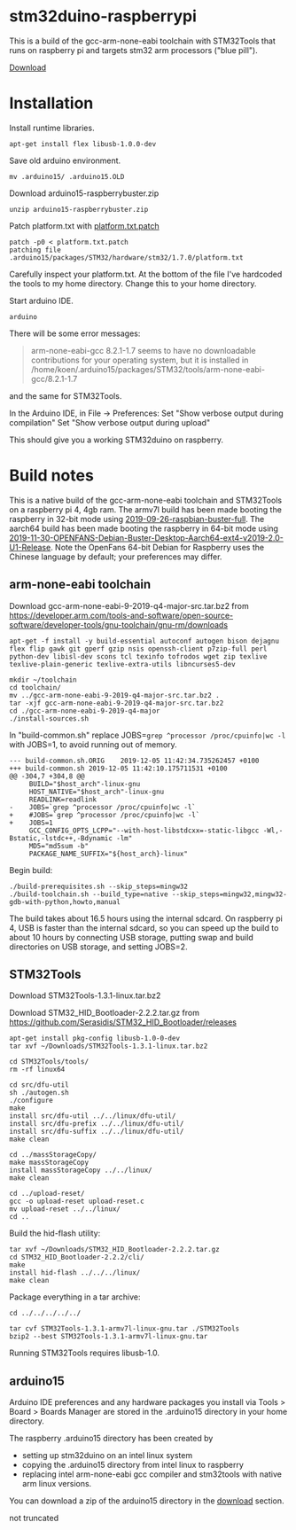 # stm32duino-raspberrypi

This is a build of the gcc-arm-none-eabi  toolchain with STM32Tools  that runs on raspberry pi and targets stm32 arm processors ("blue pill").

[Download](https://github.com/koendv/stm32duino-raspberrypi/releases/tag/v1.3.1-0)

# Installation 

Install runtime libraries.
```
apt-get install flex libusb-1.0.0-dev
```

Save old arduino environment.
```
mv .arduino15/ .arduino15.OLD
```
Download arduino15-raspberrybuster.zip
```
unzip arduino15-raspberrybuster.zip
```
Patch platform.txt with [platform.txt.patch](https://github.com/koendv/stm32duino-raspberrypi/blob/master/platform.txt.patch)
```
patch -p0 < platform.txt.patch 
patching file .arduino15/packages/STM32/hardware/stm32/1.7.0/platform.txt
```
Carefully inspect your platform.txt. At the bottom of the file I've hardcoded the tools to my home directory. Change this to your home directory.

Start arduino IDE.
```
arduino
```

There will be some error messages:
  
>arm-none-eabi-gcc 8.2.1-1.7 seems to have no downloadable contributions for your operating system, but it is installed in /home/koen/.arduino15/packages/STM32/tools/arm-none-eabi-gcc/8.2.1-1.7
> 

and the same for STM32Tools.

In the Arduino IDE, in File -> Preferences:
Set "Show verbose output during compilation"
Set "Show verbose output during upload"

This should give you a working STM32duino on raspberry. 

# Build notes
This is a native build of the gcc-arm-none-eabi toolchain and STM32Tools on a raspberry pi 4, 4gb ram. The armv7l build has been made booting the raspberry in 32-bit mode using [2019-09-26-raspbian-buster-full](https://www.raspberrypi.org/downloads/raspbian/). The aarch64 build has been made booting the raspberry in 64-bit mode using [2019-11-30-OPENFANS-Debian-Buster-Desktop-Aarch64-ext4-v2019-2.0-U1-Release](https://github.com/openfans-community-offical/Debian-Pi-Aarch64). Note the OpenFans 64-bit Debian for Raspberry uses the Chinese language by default; your preferences may differ. 

## arm-none-eabi toolchain
Download gcc-arm-none-eabi-9-2019-q4-major-src.tar.bz2 from
https://developer.arm.com/tools-and-software/open-source-software/developer-tools/gnu-toolchain/gnu-rm/downloads

```
apt-get -f install -y build-essential autoconf autogen bison dejagnu flex flip gawk git gperf gzip nsis openssh-client p7zip-full perl python-dev libisl-dev scons tcl texinfo tofrodos wget zip texlive texlive-plain-generic texlive-extra-utils libncurses5-dev

mkdir ~/toolchain
cd toolchain/
mv ../gcc-arm-none-eabi-9-2019-q4-major-src.tar.bz2 .
tar -xjf gcc-arm-none-eabi-9-2019-q4-major-src.tar.bz2
cd ./gcc-arm-none-eabi-9-2019-q4-major
./install-sources.sh 
```
In "build-common.sh" replace JOBS=`grep ^processor /proc/cpuinfo|wc -l` with JOBS=1, to avoid running out of memory.
```
--- build-common.sh.ORIG	2019-12-05 11:42:34.735262457 +0100
+++ build-common.sh	2019-12-05 11:42:10.175711531 +0100
@@ -304,7 +304,8 @@
     BUILD="$host_arch"-linux-gnu
     HOST_NATIVE="$host_arch"-linux-gnu
     READLINK=readlink
-    JOBS=`grep ^processor /proc/cpuinfo|wc -l`
+    #JOBS=`grep ^processor /proc/cpuinfo|wc -l`
+    JOBS=1
     GCC_CONFIG_OPTS_LCPP="--with-host-libstdcxx=-static-libgcc -Wl,-Bstatic,-lstdc++,-Bdynamic -lm"
     MD5="md5sum -b"
     PACKAGE_NAME_SUFFIX="${host_arch}-linux"
```
Begin build:
```
./build-prerequisites.sh --skip_steps=mingw32
./build-toolchain.sh --build_type=native --skip_steps=mingw32,mingw32-gdb-with-python,howto,manual
```
The build takes about 16.5 hours using the internal sdcard. On raspberry pi 4, USB is faster than the internal sdcard, so you can speed up the build to about 10 hours by connecting USB storage, putting swap and build directories on USB storage, and setting JOBS=2.

## STM32Tools

Download STM32Tools-1.3.1-linux.tar.bz2 

Download STM32_HID_Bootloader-2.2.2.tar.gz from https://github.com/Serasidis/STM32_HID_Bootloader/releases

```
apt-get install pkg-config libusb-1.0-0-dev
tar xvf ~/Downloads/STM32Tools-1.3.1-linux.tar.bz2

cd STM32Tools/tools/
rm -rf linux64

cd src/dfu-util
sh ./autogen.sh
./configure
make
install src/dfu-util ../../linux/dfu-util/
install src/dfu-prefix ../../linux/dfu-util/
install src/dfu-suffix ../../linux/dfu-util/
make clean

cd ../massStorageCopy/
make massStorageCopy
install massStorageCopy ../../linux/
make clean

cd ../upload-reset/
gcc -o upload-reset upload-reset.c
mv upload-reset ../../linux/
cd ..
```

Build the hid-flash utility:

```
tar xvf ~/Downloads/STM32_HID_Bootloader-2.2.2.tar.gz 
cd STM32_HID_Bootloader-2.2.2/cli/
make
install hid-flash ../../../linux/
make clean
```
Package everything in a tar archive:
```
cd ../../../../../

tar cvf STM32Tools-1.3.1-armv7l-linux-gnu.tar ./STM32Tools
bzip2 --best STM32Tools-1.3.1-armv7l-linux-gnu.tar
```
Running STM32Tools requires libusb-1.0.

## arduino15

Arduino IDE preferences and any hardware packages you install via Tools > Board > Boards Manager are stored in the .arduino15 directory in your home directory. 

The raspberry .arduino15 directory has been created by

* setting up stm32duino on an intel linux system
* copying the .arduino15 directory from intel linux to raspberry
* replacing intel arm-none-eabi gcc compiler and stm32tools with native arm linux versions.

You can download a zip of the arduino15 directory in the [download](https://github.com/koendv/stm32duino-raspberrypi/releases/tag/v1.3.1-0) section.

not truncated
